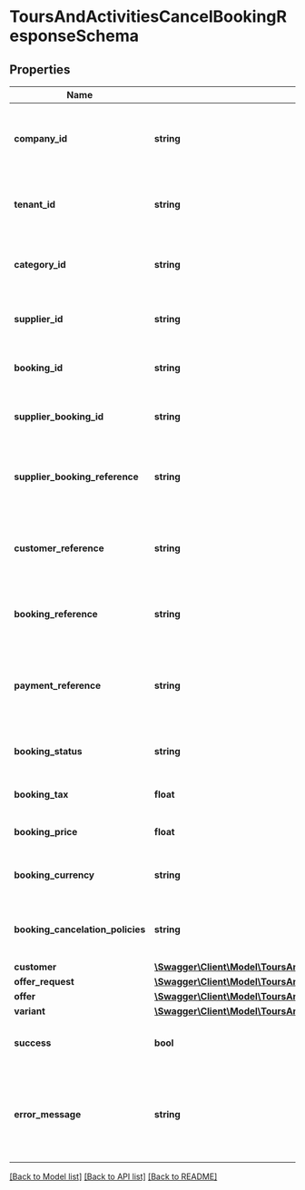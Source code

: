 # ToursAndActivitiesCancelBookingResponseSchema

## Properties
Name | Type | Description | Notes
------------ | ------------- | ------------- | -------------
**company_id** | **string** | Identifier for the company associated with the booking. | [optional] 
**tenant_id** | **string** | Identifier for the tenant associated with the booking. | [optional] 
**category_id** | **string** | Identifier for the category of the booking. | [optional] 
**supplier_id** | **string** | Identifier for the supplier of the booking. | [optional] 
**booking_id** | **string** | Unique identifier for the booking. | [optional] 
**supplier_booking_id** | **string** | Supplier’s identifier for the booking. | [optional] 
**supplier_booking_reference** | **string** | Reference number provided by the supplier for the booking. | [optional] 
**customer_reference** | **string** | Customer reference number associated with the booking. | [optional] 
**booking_reference** | **string** | Internal reference number for the booking. | [optional] 
**payment_reference** | **string** | Reference number for the payment associated with the booking. | [optional] 
**booking_status** | **string** | Current status of the booking. | [optional] 
**booking_tax** | **float** | Tax applied to the booking. | [optional] 
**booking_price** | **float** | Total price of the booking. | [optional] 
**booking_currency** | **string** | Currency used for the booking pricing. | [optional] 
**booking_cancelation_policies** | **string** | Cancellation policies applicable to the booking. | [optional] 
**customer** | [**\Swagger\Client\Model\ToursAndActivitiesBookingCustomerSchema**](ToursAndActivitiesBookingCustomerSchema.md) |  | [optional] 
**offer_request** | [**\Swagger\Client\Model\ToursAndActivitiesOfferRequestSchema**](ToursAndActivitiesOfferRequestSchema.md) |  | [optional] 
**offer** | [**\Swagger\Client\Model\ToursAndActivitiesOfferResponseItemSchema**](ToursAndActivitiesOfferResponseItemSchema.md) |  | [optional] 
**variant** | [**\Swagger\Client\Model\ToursAndActivitiesVariantSchema**](ToursAndActivitiesVariantSchema.md) |  | [optional] 
**success** | **bool** | Indicates if the booking was successful. | [optional] 
**error_message** | **string** | Provides details on any error that occurred during the booking process. | [optional] 

[[Back to Model list]](../../README.md#documentation-for-models) [[Back to API list]](../../README.md#documentation-for-api-endpoints) [[Back to README]](../../README.md)

